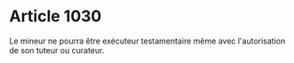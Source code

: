 # Article 1030

Le mineur ne pourra être exécuteur testamentaire même avec l'autorisation de son tuteur ou curateur.